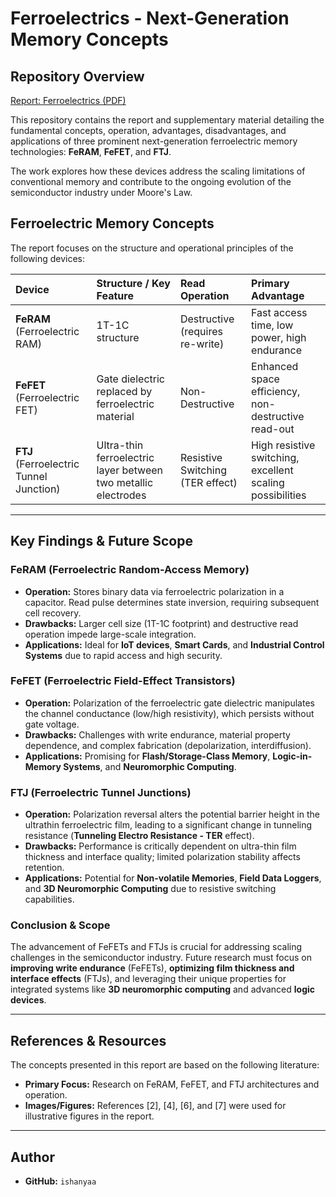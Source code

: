 # Ferroelectrics - Next-Generation Memory Concepts

##  Repository Overview

[Report: Ferroelectrics (PDF)](https://github.com/ishanyaa/Ferroelectrics/blob/main/FerroElectrics_Report_Ishanya.pdf)


This repository contains the report and supplementary material detailing the fundamental concepts, operation, advantages, disadvantages, and applications of three prominent next-generation ferroelectric memory technologies: **FeRAM**, **FeFET**, and **FTJ**.

The work explores how these devices address the scaling limitations of conventional memory and contribute to the ongoing evolution of the semiconductor industry under Moore's Law.

##  Ferroelectric Memory Concepts

The report focuses on the structure and operational principles of the following devices:

| Device | Structure / Key Feature | Read Operation | Primary Advantage |
| :--- | :--- | :--- | :--- |
| **FeRAM** (Ferroelectric RAM) | 1T-1C structure | Destructive (requires re-write) | Fast access time, low power, high endurance |
| **FeFET** (Ferroelectric FET) | Gate dielectric replaced by ferroelectric material | Non-Destructive | Enhanced space efficiency, non-destructive read-out |
| **FTJ** (Ferroelectric Tunnel Junction) | Ultra-thin ferroelectric layer between two metallic electrodes | Resistive Switching (TER effect) | High resistive switching, excellent scaling possibilities |

---

##  Key Findings & Future Scope

### FeRAM (Ferroelectric Random-Access Memory)

* **Operation:** Stores binary data via ferroelectric polarization in a capacitor. Read pulse determines state inversion, requiring subsequent cell recovery.
* **Drawbacks:** Larger cell size (1T-1C footprint) and destructive read operation impede large-scale integration.
* **Applications:** Ideal for **IoT devices**, **Smart Cards**, and **Industrial Control Systems** due to rapid access and high security.

### FeFET (Ferroelectric Field-Effect Transistors)

* **Operation:** Polarization of the ferroelectric gate dielectric manipulates the channel conductance (low/high resistivity), which persists without gate voltage.
* **Drawbacks:** Challenges with write endurance, material property dependence, and complex fabrication (depolarization, interdiffusion).
* **Applications:** Promising for **Flash/Storage-Class Memory**, **Logic-in-Memory Systems**, and **Neuromorphic Computing**.

### FTJ (Ferroelectric Tunnel Junctions)

* **Operation:** Polarization reversal alters the potential barrier height in the ultrathin ferroelectric film, leading to a significant change in tunneling resistance (**Tunneling Electro Resistance - TER** effect).
* **Drawbacks:** Performance is critically dependent on ultra-thin film thickness and interface quality; limited polarization stability affects retention.
* **Applications:** Potential for **Non-volatile Memories**, **Field Data Loggers**, and **3D Neuromorphic Computing** due to resistive switching capabilities.

### Conclusion & Scope

The advancement of FeFETs and FTJs is crucial for addressing scaling challenges in the semiconductor industry. Future research must focus on **improving write endurance** (FeFETs), **optimizing film thickness and interface effects** (FTJs), and leveraging their unique properties for integrated systems like **3D neuromorphic computing** and advanced **logic devices**.

---

##  References & Resources

The concepts presented in this report are based on the following literature:

* **Primary Focus:** Research on FeRAM, FeFET, and FTJ architectures and operation.
* **Images/Figures:** References [2], [4], [6], and [7] were used for illustrative figures in the report.

---

##  Author

* **GitHub:** `ishanyaa`
